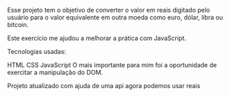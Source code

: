  Esse projeto tem o objetivo de converter o valor em reais digitado pelo usuário para o valor equivalente em outra moeda como euro, dólar, libra ou bitcoin.

Este exercício me ajudou a melhorar a prática com JavaScript.

Tecnologias usadas:

HTML
CSS
JavaScript
O mais importante para mim foi a oportunidade de exercitar a manipulação do DOM.

Projeto atualizado com ajuda de uma api agora podemos usar reais 
